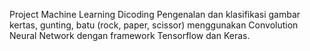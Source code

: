 Project Machine Learning Dicoding
Pengenalan dan klasifikasi gambar kertas, gunting, batu (rock, paper, scissor) menggunakan Convolution Neural Network dengan framework Tensorflow dan Keras.

